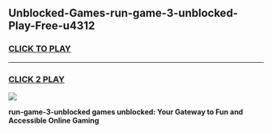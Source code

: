 
## Unblocked-Games-run-game-3-unblocked-Play-Free-u4312
<h3>
<a href="https://premium76.site?title=run-game-3-unblocked&ref=10A">CLICK TO PLAY</a></h3>
<hr>

<h3>
<a href="https://premium76.site?title=run-game-3-unblocked&ref=10A">CLICK 2 PLAY</a>
  
</h3>

<a href="https://premium76.site?title=run-game-3-unblocked&ref=10A"><img src="https://clearcache.store/games.png"></a>


**run-game-3-unblocked games unblocked: Your Gateway to Fun and Accessible Online Gaming**
